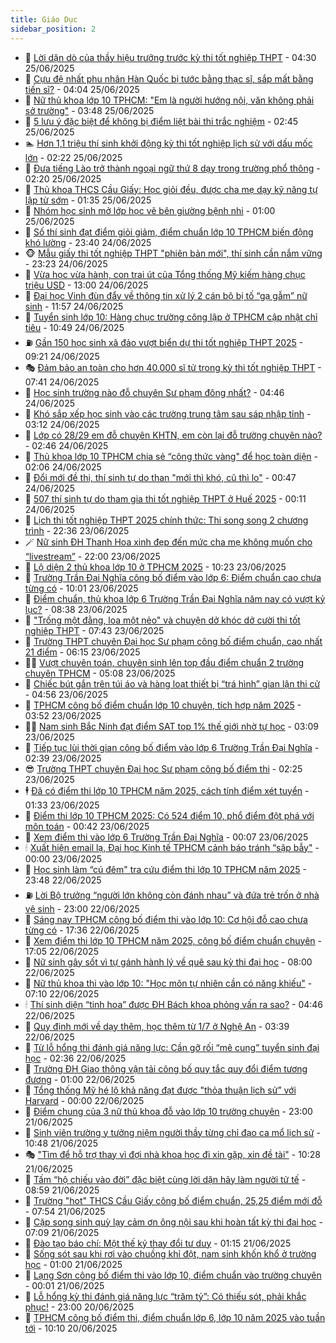 ```yaml
---
title: Giáo Dục
sidebar_position: 2
---
```


<!-- dantri-giao-duc:START -->
- 🤡 [Lời dặn dò của thầy hiệu trưởng trước kỳ thi tốt nghiệp THPT](https://dantri.com.vn/giao-duc/loi-dan-do-cua-thay-hieu-truong-truoc-ky-thi-tot-nghiep-thpt-20250625095803637.htm) - 04:30 25/06/2025
- 🗽 [Cựu đệ nhất phu nhân Hàn Quốc bị tước bằng thạc sĩ, sắp mất bằng tiến sĩ?](https://dantri.com.vn/giao-duc/cuu-de-nhat-phu-nhan-han-quoc-bi-tuoc-bang-thac-si-sap-mat-bang-tien-si-20250625103916393.htm) - 04:04 25/06/2025
- 🚦 [Nữ thủ khoa lớp 10 TPHCM: &quot;Em là người hướng nội, văn không phải sở trường&quot;](https://dantri.com.vn/giao-duc/nu-thu-khoa-lop-10-tphcm-em-la-nguoi-huong-noi-van-khong-phai-so-truong-20250625100458656.htm) - 03:48 25/06/2025
- 🌋 [5 lưu ý đặc biệt để không bị điểm liệt bài thi trắc nghiệm](https://dantri.com.vn/giao-duc/5-luu-y-dac-biet-de-khong-bi-diem-liet-bai-thi-trac-nghiem-20250625094031228.htm) - 02:45 25/06/2025
- 🏊 [Hơn 1,1 triệu thí sinh khởi động kỳ thi tốt nghiệp lịch sử với dấu mốc lớn](https://dantri.com.vn/giao-duc/hon-11-trieu-thi-sinh-khoi-dong-ky-thi-tot-nghiep-lich-su-voi-dau-moc-lon-20250625091325154.htm) - 02:22 25/06/2025
- 🎃 [Đưa tiếng Lào trở thành ngoại ngữ thứ 8 dạy trong trường phổ thông](https://dantri.com.vn/giao-duc/dua-tieng-lao-tro-thanh-ngoai-ngu-thu-8-day-trong-truong-pho-thong-20250625091755348.htm) - 02:20 25/06/2025
- 💄 [Thủ khoa THCS Cầu Giấy: Học giỏi đều, được cha mẹ dạy kỹ năng tự lập từ sớm](https://dantri.com.vn/giao-duc/thu-khoa-thcs-cau-giay-hoc-gioi-deu-duoc-cha-me-day-ky-nang-tu-lap-tu-som-20250624230804937.htm) - 01:35 25/06/2025
- 🦅 [Nhóm học sinh mở lớp học vẽ bên giường bệnh nhi](https://dantri.com.vn/giao-duc/nhom-hoc-sinh-mo-lop-hoc-ve-ben-giuong-benh-nhi-20250623214850824.htm) - 01:00 25/06/2025
- 🚦 [Số thí sinh đạt điểm giỏi giảm, điểm chuẩn lớp 10 TPHCM biến động khó lường](https://dantri.com.vn/giao-duc/so-thi-sinh-dat-diem-gioi-giam-diem-chuan-lop-10-tphcm-bien-dong-kho-luong-20250624233352133.htm) - 23:40 24/06/2025
- 🐵 [Mẫu giấy thi tốt nghiệp THPT &quot;phiên bản mới&quot;, thí sinh cần nắm vững](https://dantri.com.vn/giao-duc/mau-giay-thi-tot-nghiep-thpt-phien-ban-moi-thi-sinh-can-nam-vung-20250625002303843.htm) - 23:23 24/06/2025
- 🐘 [Vừa học vừa hành, con trai út của Tổng thống Mỹ kiếm hàng chục triệu USD](https://dantri.com.vn/giao-duc/vua-hoc-vua-hanh-con-trai-ut-cua-tong-thong-my-kiem-hang-chuc-trieu-usd-20250622212530108.htm) - 13:00 24/06/2025
- 🦏 [Đại học Vinh đùn đẩy về thông tin xử lý 2 cán bộ bị tố “gạ gẫm” nữ sinh](https://dantri.com.vn/giao-duc/dai-hoc-vinh-dun-day-ve-thong-tin-xu-ly-2-can-bo-bi-to-ga-gam-nu-sinh-20250624164637086.htm) - 11:57 24/06/2025
- 💼 [Tuyển sinh lớp 10: Hàng chục trường công lập ở TPHCM cập nhật chỉ tiêu](https://dantri.com.vn/giao-duc/tuyen-sinh-lop-10-hang-chuc-truong-cong-lap-o-tphcm-cap-nhat-chi-tieu-20250624174412634.htm) - 10:49 24/06/2025
- ⛽️ [Gần 150 học sinh xã đảo vượt biển dự thi tốt nghiệp THPT 2025](https://dantri.com.vn/giao-duc/gan-150-hoc-sinh-xa-dao-vuot-bien-du-thi-tot-nghiep-thpt-2025-20250624160049520.htm) - 09:21 24/06/2025
- 🎭 [Đảm bảo an toàn cho hơn 40.000 sĩ tử trong kỳ thi tốt nghiệp THPT](https://dantri.com.vn/giao-duc/dam-bao-an-toan-cho-hon-40000-si-tu-trong-ky-thi-tot-nghiep-thpt-20250624123859042.htm) - 07:41 24/06/2025
- 🎃 [Học sinh trường nào đỗ chuyên Sư phạm đông nhất?](https://dantri.com.vn/giao-duc/hoc-sinh-truong-nao-do-chuyen-su-pham-dong-nhat-20250624114023980.htm) - 04:46 24/06/2025
- 🚀 [Khó sắp xếp học sinh vào các trường trung tâm sau sáp nhập tỉnh](https://dantri.com.vn/giao-duc/kho-sap-xep-hoc-sinh-vao-cac-truong-trung-tam-sau-sap-nhap-tinh-20250624095128729.htm) - 03:12 24/06/2025
- 👀 [Lớp có 28/29 em đỗ chuyên KHTN, em còn lại đỗ trường chuyên nào?](https://dantri.com.vn/giao-duc/lop-co-2829-em-do-chuyen-khtn-em-con-lai-do-truong-chuyen-nao-20250624094252631.htm) - 02:46 24/06/2025
- 🌝 [Thủ khoa lớp 10 TPHCM chia sẻ “công thức vàng&quot; để học toàn diện](https://dantri.com.vn/giao-duc/thu-khoa-lop-10-tphcm-chia-se-cong-thuc-vang-de-hoc-toan-dien-20250624081751228.htm) - 02:06 24/06/2025
- 🤗 [Đổi mới đề thi, thí sinh tự do than &quot;mới thì khó, cũ thì lo&quot;](https://dantri.com.vn/giao-duc/doi-moi-de-thi-thi-sinh-tu-do-than-moi-thi-kho-cu-thi-lo-20250624072434595.htm) - 00:47 24/06/2025
- 🦄 [507 thí sinh tự do tham gia thi tốt nghiệp THPT ở Huế 2025](https://dantri.com.vn/giao-duc/507-thi-sinh-tu-do-tham-gia-thi-tot-nghiep-thpt-o-hue-2025-20250623224831496.htm) - 00:11 24/06/2025
- 🦍 [Lịch thi tốt nghiệp THPT 2025 chính thức: Thi song song 2 chương trình](https://dantri.com.vn/giao-duc/lich-thi-tot-nghiep-thpt-2025-chinh-thuc-thi-song-song-2-chuong-trinh-20250623235912893.htm) - 22:36 23/06/2025
- 🪄 [Nữ sinh ĐH Thanh Hoa xinh đẹp đến mức cha mẹ không muốn cho “livestream”](https://dantri.com.vn/giao-duc/nu-sinh-dh-thanh-hoa-xinh-dep-den-muc-cha-me-khong-muon-cho-livestream-20250623101514699.htm) - 22:00 23/06/2025
- 🦆 [Lộ diện 2 thủ khoa lớp 10 ở TPHCM 2025](https://dantri.com.vn/giao-duc/lo-dien-2-thu-khoa-lop-10-o-tphcm-2025-20250623083436592.htm) - 10:23 23/06/2025
- 🚀 [Trường Trần Đại Nghĩa công bố điểm vào lớp 6: Điểm chuẩn cao chưa từng có](https://dantri.com.vn/giao-duc/truong-tran-dai-nghia-cong-bo-diem-vao-lop-6-diem-chuan-cao-chua-tung-co-20250623085532983.htm) - 10:01 23/06/2025
- 🦒 [Điểm chuẩn, thủ khoa lớp 6 Trường Trần Đại Nghĩa năm nay có vượt kỷ lục?](https://dantri.com.vn/giao-duc/diem-chuan-thu-khoa-lop-6-truong-tran-dai-nghia-nam-nay-co-vuot-ky-luc-20250623151453571.htm) - 08:38 23/06/2025
- 🤡 [&quot;Trống một đằng, loa một nẻo&quot; và chuyện dở khóc dở cười thi tốt nghiệp THPT](https://dantri.com.vn/giao-duc/trong-mot-dang-loa-mot-neo-va-chuyen-do-khoc-do-cuoi-thi-tot-nghiep-thpt-20250623143320904.htm) - 07:43 23/06/2025
- 🤔 [Trường THPT chuyên Đại học Sư phạm công bố điểm chuẩn, cao nhất 21 điểm](https://dantri.com.vn/giao-duc/truong-thpt-chuyen-dai-hoc-su-pham-cong-bo-diem-chuan-cao-nhat-21-diem-20250623131341385.htm) - 06:15 23/06/2025
- 🧑‍💻 [Vượt chuyên toán, chuyên sinh lên top đầu điểm chuẩn 2 trường chuyên TPHCM](https://dantri.com.vn/giao-duc/vuot-chuyen-toan-chuyen-sinh-len-top-dau-diem-chuan-2-truong-chuyen-tphcm-20250623114422970.htm) - 05:08 23/06/2025
- 🤡 [Chiếc bút gắn trên túi áo và hàng loạt thiết bị “trá hình” gian lận thi cử](https://dantri.com.vn/giao-duc/chiec-but-gan-tren-tui-ao-va-hang-loat-thiet-bi-tra-hinh-gian-lan-thi-cu-20250623114358082.htm) - 04:56 23/06/2025
- 🧠 [TPHCM công bố điểm chuẩn lớp 10 chuyên, tích hợp năm 2025](https://dantri.com.vn/giao-duc/tphcm-cong-bo-diem-chuan-lop-10-chuyen-tich-hop-nam-2025-20250623072827264.htm) - 03:52 23/06/2025
- 🧑‍💻 [Nam sinh Bắc Ninh đạt điểm SAT top 1% thế giới nhờ tự học](https://dantri.com.vn/giao-duc/nam-sinh-bac-ninh-dat-diem-sat-top-1-the-gioi-nho-tu-hoc-20250622224833909.htm) - 03:09 23/06/2025
- 🧠 [Tiếp tục lùi thời gian công bố điểm vào lớp 6 Trường Trần Đại Nghĩa](https://dantri.com.vn/giao-duc/tiep-tuc-lui-thoi-gian-cong-bo-diem-vao-lop-6-truong-tran-dai-nghia-20250623093326286.htm) - 02:39 23/06/2025
- 😎 [Trường THPT chuyên Đại học Sư phạm công bố điểm thi](https://dantri.com.vn/giao-duc/truong-thpt-chuyen-dai-hoc-su-pham-cong-bo-diem-thi-20250623091125987.htm) - 02:25 23/06/2025
- 🕴 [Đã có điểm thi lớp 10 TPHCM năm 2025, cách tính điểm xét tuyển](https://dantri.com.vn/giao-duc/da-co-diem-thi-lop-10-tphcm-nam-2025-cach-tinh-diem-xet-tuyen-20250623070856884.htm) - 01:33 23/06/2025
- 🧠 [Điểm thi lớp 10 TPHCM 2025: Có 524 điểm 10, phổ điểm đột phá với môn toán](https://dantri.com.vn/giao-duc/diem-thi-lop-10-tphcm-2025-co-524-diem-10-pho-diem-dot-pha-voi-mon-toan-20250623074011876.htm) - 00:42 23/06/2025
- 🚀 [Xem điểm thi vào lớp 6 Trường Trần Đại Nghĩa](https://dantri.com.vn/giao-duc/xem-diem-thi-vao-lop-6-truong-tran-dai-nghia-20250623070235011.htm) - 00:07 23/06/2025
- 🕯 [Xuất hiện email lạ, Đại học Kinh tế TPHCM cảnh báo tránh “sập bẫy&quot;](https://dantri.com.vn/giao-duc/xuat-hien-email-la-dai-hoc-kinh-te-tphcm-canh-bao-tranh-sap-bay-20250622204407698.htm) - 00:00 23/06/2025
- 🧰 [Học sinh làm “cú đêm&quot; tra cứu điểm thi lớp 10 TPHCM năm 2025](https://dantri.com.vn/giao-duc/hoc-sinh-lam-cu-dem-tra-cuu-diem-thi-lop-10-tphcm-nam-2025-20250623063814162.htm) - 23:48 22/06/2025
- ⛽️ [Lời Bộ trưởng “người lớn không còn đánh nhau” và đứa trẻ trốn ở nhà vệ sinh](https://dantri.com.vn/giao-duc/loi-bo-truong-nguoi-lon-khong-con-danh-nhau-va-dua-tre-tron-o-nha-ve-sinh-20250622132454795.htm) - 23:00 22/06/2025
- 🤖 [Sáng nay TPHCM công bố điểm thi vào lớp 10: Cơ hội đỗ cao chưa từng có](https://dantri.com.vn/giao-duc/sang-nay-tphcm-cong-bo-diem-thi-vao-lop-10-co-hoi-do-cao-chua-tung-co-20250623002717488.htm) - 17:36 22/06/2025
- 🦍 [Xem điểm thi lớp 10 TPHCM năm 2025, công bố điểm chuẩn chuyên](https://dantri.com.vn/giao-duc/xem-diem-thi-lop-10-tphcm-nam-2025-cong-bo-diem-chuan-chuyen-20250622211115862.htm) - 17:05 22/06/2025
- 🐘 [Nữ sinh gây sốt vì tự gánh hành lý về quê sau kỳ thi đại học](https://dantri.com.vn/giao-duc/nu-sinh-gay-sot-vi-tu-ganh-hanh-ly-ve-que-sau-ky-thi-dai-hoc-20250621014916620.htm) - 08:00 22/06/2025
- 🌊 [Nữ thủ khoa thi vào lớp 10: &quot;Học môn tự nhiên cần có năng khiếu&quot;](https://dantri.com.vn/giao-duc/nu-thu-khoa-thi-vao-lop-10-hoc-mon-tu-nhien-can-co-nang-khieu-20250622123209900.htm) - 07:10 22/06/2025
- 🕯 [Thí sinh diện “tinh hoa” được ĐH Bách khoa phỏng vấn ra sao?](https://dantri.com.vn/giao-duc/thi-sinh-dien-tinh-hoa-duoc-dh-bach-khoa-phong-van-ra-sao-20250622112347167.htm) - 04:46 22/06/2025
- 🐎 [Quy định mới về dạy thêm, học thêm từ 1/7 ở Nghệ An](https://dantri.com.vn/giao-duc/quy-dinh-moi-ve-day-them-hoc-them-tu-17-o-nghe-an-20250622093157433.htm) - 03:39 22/06/2025
- 🐻 [Từ lỗ hổng thi đánh giá năng lực: Cần gỡ rối “mê cung” tuyển sinh đại học](https://dantri.com.vn/giao-duc/tu-lo-hong-thi-danh-gia-nang-luc-can-go-roi-me-cung-tuyen-sinh-dai-hoc-20250622090033192.htm) - 02:36 22/06/2025
- 🐎 [Trường ĐH Giao thông vận tải công bố quy tắc quy đổi điểm tương đương](https://dantri.com.vn/giao-duc/truong-dh-giao-thong-van-tai-cong-bo-quy-tac-quy-doi-diem-tuong-duong-20250621233314111.htm) - 01:00 22/06/2025
- 🫣 [Tổng thống Mỹ hé lộ khả năng đạt được &quot;thỏa thuận lịch sử” với Harvard](https://dantri.com.vn/giao-duc/tong-thong-my-he-lo-kha-nang-dat-duoc-thoa-thuan-lich-su-voi-harvard-20250622000052364.htm) - 00:00 22/06/2025
- 🤭 [Điểm chung của 3 nữ thủ khoa đỗ vào lớp 10 trường chuyên](https://dantri.com.vn/giao-duc/diem-chung-cua-3-nu-thu-khoa-do-vao-lop-10-truong-chuyen-20250621222935304.htm) - 23:00 21/06/2025
- 🥳 [Sinh viên trường y tưởng niệm người thầy từng chỉ đạo ca mổ lịch sử](https://dantri.com.vn/giao-duc/sinh-vien-truong-y-tuong-niem-nguoi-thay-tung-chi-dao-ca-mo-lich-su-20250621172626362.htm) - 10:48 21/06/2025
- 🎭 [&quot;Tìm để hỗ trợ thay vì đợi nhà khoa học đi xin gặp, xin đề tài&quot;](https://dantri.com.vn/giao-duc/tim-de-ho-tro-thay-vi-doi-nha-khoa-hoc-di-xin-gap-xin-de-tai-20250621172222555.htm) - 10:28 21/06/2025
- 🥸 [Tấm “hộ chiếu vào đời” đặc biệt cùng lời dặn hãy làm người tử tế](https://dantri.com.vn/giao-duc/tam-ho-chieu-vao-doi-dac-biet-cung-loi-dan-hay-lam-nguoi-tu-te-20250621151701689.htm) - 08:59 21/06/2025
- 🦣 [Trường &quot;hot&quot; THCS Cầu Giấy công bố điểm chuẩn, 25,25 điểm mới đỗ](https://dantri.com.vn/giao-duc/truong-hot-thcs-cau-giay-cong-bo-diem-chuan-2525-diem-moi-do-20250621145206812.htm) - 07:54 21/06/2025
- 🤔 [Cặp song sinh quỳ lạy cảm ơn ông nội sau khi hoàn tất kỳ thi đại học](https://dantri.com.vn/giao-duc/cap-song-sinh-quy-lay-cam-on-ong-noi-sau-khi-hoan-tat-ky-thi-dai-hoc-20250621025514481.htm) - 07:09 21/06/2025
- 🦣 [Đào tạo báo chí: Một thế kỷ thay đổi tư duy](https://dantri.com.vn/giao-duc/dao-tao-bao-chi-mot-the-ky-thay-doi-tu-duy-20250621080607633.htm) - 01:15 21/06/2025
- 🐲 [Sống sót sau khi rơi vào chuồng khỉ đột, nam sinh khốn khổ ở trường học](https://dantri.com.vn/giao-duc/song-sot-sau-khi-roi-vao-chuong-khi-dot-nam-sinh-khon-kho-o-truong-hoc-20250618151300444.htm) - 01:00 21/06/2025
- 🔭 [Lạng Sơn công bố điểm thi vào lớp 10, điểm chuẩn vào trường chuyên](https://dantri.com.vn/giao-duc/lang-son-cong-bo-diem-thi-vao-lop-10-diem-chuan-vao-truong-chuyen-20250621041302946.htm) - 00:01 21/06/2025
- 🥷 [Lỗ hổng kỳ thi đánh giá năng lực “trăm tỷ”: Có thiếu sót, phải khắc phục!](https://dantri.com.vn/giao-duc/lo-hong-ky-thi-danh-gia-nang-luc-tram-ty-co-thieu-sot-phai-khac-phuc-20250620073237576.htm) - 23:00 20/06/2025
- 🎊 [TPHCM công bố điểm thi, điểm chuẩn lớp 6, lớp 10 năm 2025 vào tuần tới](https://dantri.com.vn/giao-duc/tphcm-cong-bo-diem-thi-diem-chuan-lop-6-lop-10-nam-2025-vao-tuan-toi-20250620170315305.htm) - 10:10 20/06/2025<!-- dantri-giao-duc:END -->
